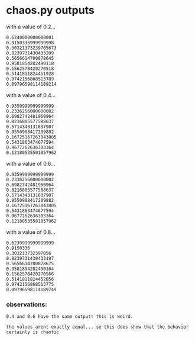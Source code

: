 # chaos.py outputs

with a value of 0.2...
```
0.6240000000000001
0.9150335999999998
0.30321373239705673
0.8239731430433209
0.5656614700878645
0.9581854282490118
0.1562578420270518
0.5141811824451928
0.9742156868513789
0.09796598114189214
```


with a value of 0.4...
```
0.9359999999999999
0.2336256000000002
0.6982742481960964
0.8216805577588637
0.5714343131637907
0.9550988417209882
0.16725167263043805
0.5431863474677594
0.9677262636303364
0.12180535501057962
```


with a value of 0.6...
```
0.9359999999999999
0.2336256000000002
0.6982742481960964
0.8216805577588637
0.5714343131637907
0.9550988417209882
0.16725167263043805
0.5431863474677594
0.9677262636303364
0.12180535501057962
```


with a value of 0.8...
```
0.6239999999999999
0.9150336
0.303213732397056
0.8239731430433197
0.5656614700878675
0.9581854282490104
0.1562578420270566
0.5141811824452056
0.9742156868513775
0.09796598114189749
```


### observations:
	0.4 and 0.6 have the same output! this is weird.

	the values arent exactly equal... so this does show that the behavior certainly is chaotic
	
